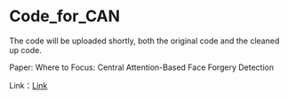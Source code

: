 # Code_for_CAN

The code will be uploaded shortly, both the original code and the cleaned up code.

Paper: Where to Focus: Central Attention-Based Face Forgery Detection

Link：[Link](https://link.springer.com/chapter/10.1007/978-981-99-8469-5_4)
